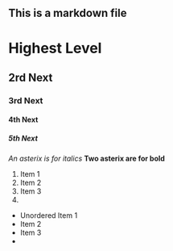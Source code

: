 ## This is a markdown file

# Highest Level
## 2rd Next
### 3rd Next
#### 4th Next
##### 5th Next

*An asterix is for italics*
**Two asterix are for bold**

1. Item 1
2. Item 2
3. Item 3
4. 

* Unordered Item 1
* Item 2
* Item 3
* 

